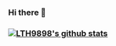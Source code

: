 ### Hi there 👋



###  [![LTH9898's github stats](https://github-readme-stats.vercel.app/api?username=LTH9898)](https://github.com/anuraghazra/github-readme-stats)

<!--
**LTH9898/LTH9898** is a ✨ _special_ ✨ repository because its `README.md` (this file) appears on your GitHub profile.

Here are some ideas to get you started:

- 🔭 I’m currently working on ...
- 🌱 I’m currently learning ...
- 👯 I’m looking to collaborate on ...
- 🤔 I’m looking for help with ...
- 💬 Ask me about ...
- 📫 How to reach me: ...
- 😄 Pronouns: ...
- ⚡ Fun fact: ...
-->
